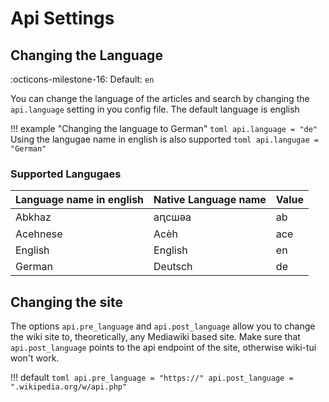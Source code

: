 # Api Settings

## Changing the Language

:octicons-milestone-16: Default: `en`

You can change the language of the articles and search by changing the `api.language` setting in you
config file. The default language is english

!!! example "Changing the language to German"
    ```toml
    api.language = "de"
    ```
    Using the langugae name in english is also supported
    ```toml
    api.langugae = "German"
    ```

### Supported Langugaes

| Language name in english | Native Language name | Value |
|--------------------------|----------------------|-------|
| Abkhaz                   | аԥсшәа               | ab    |
| Acehnese                 | Acèh                 | ace   |
| English                  | English              | en    |
| German                   | Deutsch              | de    |

## Changing the site

The options `api.pre_language` and `api.post_language` allow you to change the wiki site to,
theoretically, any Mediawiki based site. Make sure that `api.post_language` points to the api
endpoint of the site, otherwise wiki-tui won't work.

!!! default
    ```toml
    api.pre_language = "https://"
    api.post_language = ".wikipedia.org/w/api.php"
    ```
